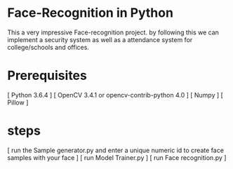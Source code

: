 # Face-Recognition in Python
This a very impressive Face-recognition project. by following this we can implement a security system as well as a attendance system for college/schools and offices.

# Prerequisites
[ Python 3.6.4 ]
[ OpenCV 3.4.1 or opencv-contrib-python 4.0 ]
[ Numpy ]
[ Pillow ]


# steps
[ run the Sample generator.py and enter a unique numeric id to create face samples with your face ]
[ run Model Trainer.py ]
[ run Face recognition.py ]

